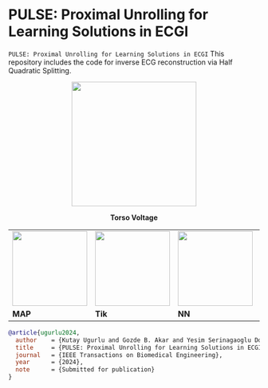 # PULSE: Proximal Unrolling for Learning Solutions in ECGI
```PULSE: Proximal Unrolling for Learning Solutions in ECGI```
This repository includes the code for inverse ECG reconstruction via Half Quadratic Splitting.

<div align="center">
    <img src="torso_voltage.gif" width="250px">
    <p><strong>Torso Voltage</strong></p>
</div>

<div align="center">
    <table>
        <tr>
            <td><img src="MAP.gif" width="150px"></td>
            <td><img src="Tik.gif" width="150px"></td>
            <td><img src="NN.gif" width="150px"></td>
            <td><img src="GT.gif" width="150px"></td>
        </tr>
        <tr>
            <td><strong>MAP</strong></td>
            <td><strong>Tik</strong></td>
            <td><strong>NN</strong></td>
            <td><strong>GT</strong></td>
        </tr>
    </table>
</div>



```bibtex
@article{ugurlu2024,
  author    = {Kutay Ugurlu and Gozde B. Akar and Yesim Serinagaoglu Dogrusoz},
  title     = {PULSE: Proximal Unrolling for Learning Solutions in ECGI},
  journal   = {IEEE Transactions on Biomedical Engineering},
  year      = {2024},
  note      = {Submitted for publication}
}
